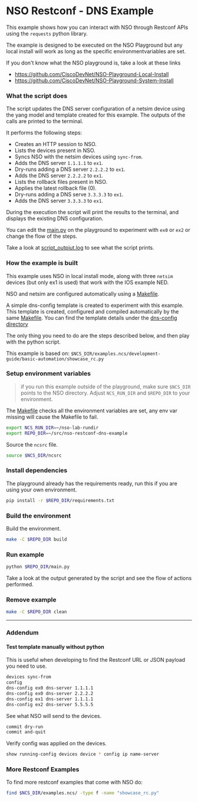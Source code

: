 # NSO Restconf - DNS Example

This example shows how you can interact with NSO through Restconf APIs using the `requests` python library.

The example is designed to be executed on the NSO Playground but any local install will work as long as the specific environmentvariables are set.

If you don't know what the NSO playground is, take a look at these links

- <https://github.com/CiscoDevNet/NSO-Playground-Local-Install>
- <https://github.com/CiscoDevNet/NSO-Playground-System-Install>

### What the script does

The script updates the DNS server configuration of a netsim device using the yang model and template created for this example. The outputs of the calls are printed to the terminal.

It performs the following steps:

- Creates an HTTP session to NSO.
- Lists the devices present in NSO.
- Syncs NSO with the netsim devices using `sync-from`.
- Adds the DNS server `1.1.1.1` to `ex1`.
- Dry-runs adding a DNS server `2.2.2.2` to `ex1`.
- Adds the DNS server `2.2.2.2` to `ex1`.
- Lists the rollback files present in NSO.
- Applies the latest rollback file (0).
- Dry-runs adding a DNS serve `3.3.3.3` to `ex1`.
- Adds the DNS server `3.3.3.3` to `ex1`.

During the execution the script will print the results to the terminal, and displays the existing DNS configuration.

You can edit the [main.py](main.py) on the playground to experiment with `ex0` or `ex2` or change the flow of the steps.

Take a look at [script_outpiut.log](script_output.log) to see what the script prints.

### How the example is built

This example uses NSO in local install mode, along with three `netsim` devices (but only ex1 is used) that work with the IOS example NED.

NSO and netsim are configured automatically using a [Makefile](Makefile).

A simple dns-config template is created to experiment with this example. This template is created, configured and compiled automatically by the same [Makefile](Makefile). You can find the template details under the [dns-config directory](dns-config/)

The only thing you need to do are the steps described below, and then play with the python script.

This example is based on: `$NCS_DIR/examples.ncs/development-guide/basic-automation/showcase_rc.py`

### Setup environment variables

> if you run this example outside of the playground, make sure `$NCS_DIR` points to the NSO directory. Adjust `NCS_RUN_DIR` and `$REPO_DIR` to your environment.

The [Makefile](Makefile) checks all the environment variables are set, any env var missing will cause the Makefile to fail.

```bash
export NCS_RUN_DIR=~/nso-lab-rundir
export REPO_DIR=~/src/nso-restconf-dns-example
```

Source the `ncsrc` file.

```bash
source $NCS_DIR/ncsrc
```

### Install dependencies

The playground already has the requirements ready, run this if you are using your own environment.

```bash
pip install -r $REPO_DIR/requirements.txt
```

### Build the environment

Build the environment.

```bash
make -C $REPO_DIR build
```

### Run example

```bash
python $REPO_DIR/main.py
```

Take a look at the output generated by the script and see the flow of actions performed.

### Remove example

```bash
make -C $REPO_DIR clean
```

---

### Addendum

#### Test template manually without python

This is useful when developing to find the Restconf URL or JSON payload you need to use.

```bash
devices sync-from
config
dns-config ex0 dns-server 1.1.1.1
dns-config ex0 dns-server 2.2.2.2
dns-config ex1 dns-server 1.1.1.1
dns-config ex2 dns-server 5.5.5.5
```

See what NSO will send to the devices.

```bash
commit dry-run
commit and-quit
```

Verify config was applied on the devices.

```bash
show running-config devices device * config ip name-server
```

### More Restconf Examples

To find more restconf examples that come with NSO do:

```bash
find $NCS_DIR/examples.ncs/ -type f -name "showcase_rc.py"
```
